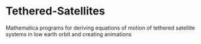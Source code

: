# Tethered-Satellites
Mathematica programs for deriving equations of motion of tethered satellite systems in low earth orbit and creating animations
